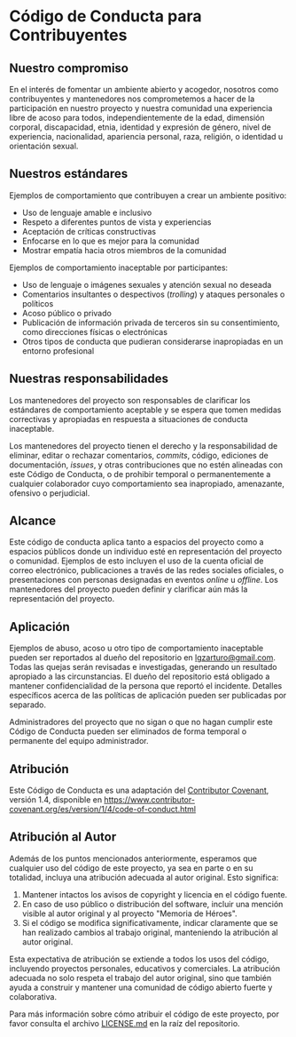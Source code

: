 # Código de Conducta para Contribuyentes

## Nuestro compromiso

En el interés de fomentar un ambiente abierto y acogedor, nosotros como contribuyentes y mantenedores nos comprometemos a hacer de la participación en nuestro proyecto y nuestra comunidad una experiencia libre de acoso para todos, independientemente de la edad, dimensión corporal, discapacidad, etnia, identidad y expresión de género, nivel de experiencia, nacionalidad, apariencia personal, raza, religión, o identidad u orientación sexual.

## Nuestros estándares

Ejemplos de comportamiento que contribuyen a crear un ambiente positivo:

* Uso de lenguaje amable e inclusivo
* Respeto a diferentes puntos de vista y experiencias
* Aceptación de críticas constructivas
* Enfocarse en lo que es mejor para la comunidad
* Mostrar empatía hacia otros miembros de la comunidad

Ejemplos de comportamiento inaceptable por participantes:

* Uso de lenguaje o imágenes sexuales y atención sexual no deseada
* Comentarios insultantes o despectivos (*trolling*) y ataques personales o políticos
* Acoso público o privado
* Publicación de información privada de terceros sin su consentimiento, como direcciones físicas o electrónicas
* Otros tipos de conducta que pudieran considerarse inapropiadas en un entorno profesional

## Nuestras responsabilidades

Los mantenedores del proyecto son responsables de clarificar los estándares de comportamiento aceptable y se espera que tomen medidas correctivas y apropiadas en respuesta a situaciones de conducta inaceptable.

Los mantenedores del proyecto tienen el derecho y la responsabilidad de eliminar, editar o rechazar comentarios, *commits*, código, ediciones de documentación, *issues*, y otras contribuciones que no estén alineadas con este Código de Conducta, o de prohibir temporal o permanentemente a cualquier colaborador cuyo comportamiento sea inapropiado, amenazante, ofensivo o perjudicial.

## Alcance

Este código de conducta aplica tanto a espacios del proyecto como a espacios públicos donde un individuo esté en representación del proyecto o comunidad. Ejemplos de esto incluyen el uso de la cuenta oficial de correo electrónico, publicaciones a través de las redes sociales oficiales, o presentaciones con personas designadas en eventos *online* u *offline*. Los mantenedores del proyecto pueden definir y clarificar aún más la representación del proyecto.

## Aplicación

Ejemplos de abuso, acoso u otro tipo de comportamiento inaceptable pueden ser reportados al dueño del repositorio en [lgzarturo@gmail.com](mailto:lgzarturo@gmail.com). Todas las quejas serán revisadas e investigadas, generando un resultado apropiado a las circunstancias. El dueño del repositorio está obligado a mantener confidencialidad de la persona que reportó el incidente. Detalles específicos acerca de las políticas de aplicación pueden ser publicadas por separado.

Administradores del proyecto que no sigan o que no hagan cumplir este Código de Conducta pueden ser eliminados de forma temporal o permanente del equipo administrador.

## Atribución

Este Código de Conducta es una adaptación del [Contributor Covenant][homepage], versión 1.4, disponible en https://www.contributor-covenant.org/es/version/1/4/code-of-conduct.html

[homepage]: https://www.contributor-covenant.org

## Atribución al Autor

Además de los puntos mencionados anteriormente, esperamos que cualquier uso del código de este proyecto, ya sea en parte o en su totalidad, incluya una atribución adecuada al autor original. Esto significa:

1. Mantener intactos los avisos de copyright y licencia en el código fuente.
2. En caso de uso público o distribución del software, incluir una mención visible al autor original y al proyecto "Memoria de Héroes".
3. Si el código se modifica significativamente, indicar claramente que se han realizado cambios al trabajo original, manteniendo la atribución al autor original.

Esta expectativa de atribución se extiende a todos los usos del código, incluyendo proyectos personales, educativos y comerciales. La atribución adecuada no solo respeta el trabajo del autor original, sino que también ayuda a construir y mantener una comunidad de código abierto fuerte y colaborativa.

Para más información sobre cómo atribuir el código de este proyecto, por favor consulta el archivo [LICENSE.md](LICENSE.md) en la raíz del repositorio.
